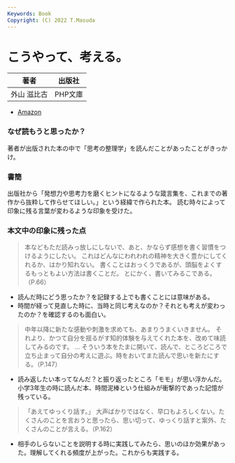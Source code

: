 ```yaml
---
Keywords: Book 
Copyright: (C) 2022 T.Masuda
---
```


# こうやって、考える。

|  著者 |  出版社  |
| ---- | ---- |
|  外山 滋比古  |  PHP文庫  |

* [Amazon](https://www.amazon.co.jp/dp/B09QKLDMMH/ref=dp-kindle-redirect?_encoding=UTF8&btkr=1)

### なぜ読もうと思ったか？

著者が出版された本の中で「思考の整理学」を読んだことがあったことがきっかけ。

### 書簡

出版社から「発想力や思考力を磨くヒントになるような箴言集を、これまでの著作から抜粋して作らせてほしい。」という経緯で作られた本。
読む時々によって印象に残る言葉が変わるような印象を受けた。

### 本文中の印象に残った点

> 本などもただ読みっ放しにしないで、あと、かならず感想を書く習慣をつけるようにしたい。
> これはどんなにわれわれの精神を大きく豊かにしてくれるか、はかり知れない。
> 書くことはおっくうであるが、頭脳をよくするもっともよい方法は書くことだ。
> とにかく、書いてみるこである。（P.66）

* 読んだ時にどう思ったか？を記録する上でも書くことには意味がある。
* 時間が経って見直した時に、当時と同じ考えなのか？それとも考えが変わったのか？を確認するのも面白い。

> 中年以降に新たな感動や刺激を求めても、あまりうまくいきません。
> それより、かつて自分を揺るがす知的体験を与えてくれた本を、改めて味読してみるのです。
> … そういう本をたまに開いて、読んで、ところどころで立ち止まって自分の考えに遊ぶ。時をおいてまた読んで思いを新たにする。（P.147）

* 読み返したい本ってなんだ？と振り返ったところ「モモ」が思い浮かんだ。小学3年生の時に読んだ本、時間泥棒という仕組みが衝撃的であった記憶が残っている。

> 「あえてゆっくり話す。」
> 大声ばかりではなく、早口もよろしくない。たくさんのことを言おうと思ったら、思い切って、ゆっくり話すと案外、たくさんのことが言える。（P.162）

* 相手のしらないことを説明する時に実践してみたら、思いのほか効果があった。理解してくれる頻度が上がった。これからも実践する。
